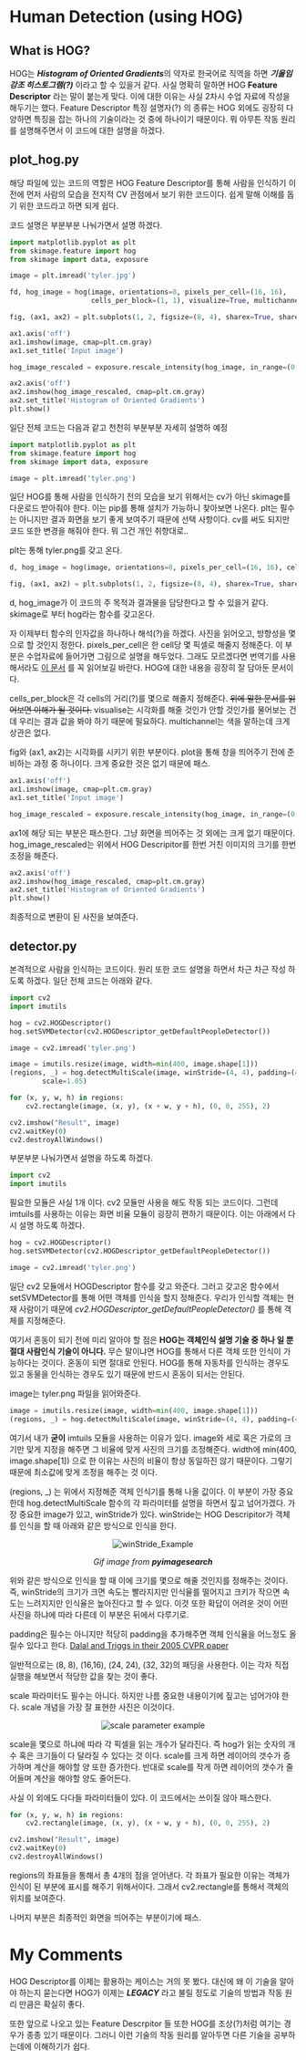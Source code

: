 # Human Detection (using HOG)
## What is HOG?
HOG는 ***Histogram of Oriented Gradients***의 약자로 한국어로 직역을 하면 ***기울임 강조 히스토그램(?)*** 이라고 할 수 있을거 같다. 사실 명확히 말하면 HOG **Feature Descriptor** 라는 말이 붙는게 맞다. 이에 대한 이유는 사실 2차시 수업 자료에 작성을 해두기는 했다. Feature Descriptor 특징 설명자(?) 의 종류는 HOG 외에도 굉장히 다양하면 특징을 잡는 하나의 기술이라는 것 중에 하나이기 때문이다. 뭐 아무튼 작동 원리를 설명해주면서 이 코드에 대한 설명을 하겠다.

## plot_hog.py
해당 파일에 있는 코드의 역할은 HOG Feature Descriptor를 통해 사람을 인식하기 이전에 먼저 사람의 모습을 전지적 CV 관점에서 보기 위한 코드이다. 쉽게 말해 이해를 돕기 위한 코드라고 하면 되게 쉽다.

코드 설명은 부분부분 나눠가면서 설명 하겠다.
```python
import matplotlib.pyplot as plt
from skimage.feature import hog
from skimage import data, exposure

image = plt.imread('tyler.jpg')

fd, hog_image = hog(image, orientations=8, pixels_per_cell=(16, 16),
                    cells_per_block=(1, 1), visualize=True, multichannel=True)

fig, (ax1, ax2) = plt.subplots(1, 2, figsize=(8, 4), sharex=True, sharey=True)

ax1.axis('off')
ax1.imshow(image, cmap=plt.cm.gray)
ax1.set_title('Input image')

hog_image_rescaled = exposure.rescale_intensity(hog_image, in_range=(0, 10))

ax2.axis('off')
ax2.imshow(hog_image_rescaled, cmap=plt.cm.gray)
ax2.set_title('Histogram of Oriented Gradients')
plt.show()
```
일단 전체 코드는 다음과 같고 천천히 부분부분 자세히 설명하 예정
```python
import matplotlib.pyplot as plt
from skimage.feature import hog
from skimage import data, exposure

image = plt.imread('tyler.png')
```
일단 HOG를 통해 사람을 인식하기 전의 모습을 보기 위해서는 cv가 아닌 skimage를 다운로드 받아줘야 한다. 이는 pip를 통해 설치가 가능하니 찾아보면 나온다. plt는 필수는 아니지만 결과 화면을 보기 좋게 보여주기 때문에 선택 사항이다. cv를 써도 되지만 코드 또한 변경을 해줘야 한다. 뭐 그건 개인 취향대로..

plt는 통해 tyler.png를 갖고 온다.
```python
d, hog_image = hog(image, orientations=8, pixels_per_cell=(16, 16), cells_per_block=(1, 1), visualize=True, multichannel=True)

fig, (ax1, ax2) = plt.subplots(1, 2, figsize=(8, 4), sharex=True, sharey=True)
```
d, hog_image가 이 코드의 주 목적과 결과물을 담당한다고 할 수 있을거 같다. skimage로 부터 hog라는 함수를 갖고온다.

자 이제부터 함수의 인자값을 하나하나 해석(?)을 하겠다. 사진을 읽어오고, 방향성을 몇으로 할 것인지 정한다. pixels_per_cell은 한 cell당 몇 픽셀로 해줄지 정해준다. 이 부분은 수업자료에 들어가면 그림으로 설명을 해두었다. 그래도 모르겠다면 번역기를 사용해서라도 <a href="https://learnopencv.com/histogram-of-oriented-gradients/">이 문서</a> 를 꼭 읽어보길 바란다. HOG에 대한 내용을 굉장히 잘 담아둔 문서이다.

cells_per_block은 각 cells의 거리(?)를 몇으로 해줄지 정해준다. ~~위에 말한 문서를 읽어보면 이해가 될 것이다.~~ visualise는 시각화를 해줄 것인가 안할 것인가를 물어보는 건데 우리는 결과 값을 봐야 하기 때문에 필요하다. multichannel는 색을 말하는데 크게 상관은 없다.

fig와 (ax1, ax2)는 시각화를 시키기 위한 부분이다. plot을 통해 창을 띄어주기 전에 준비하는 과정 중 하나이다. 크게 중요한 것은 없기 때문에 패스.

```python
ax1.axis('off')
ax1.imshow(image, cmap=plt.cm.gray)
ax1.set_title('Input image')

hog_image_rescaled = exposure.rescale_intensity(hog_image, in_range=(0, 10))
```
ax1에 해당 되는 부분은 패스한다. 그냥 화면을 띄어주는 것 외에는 크게 없기 때문이다. hog_image_rescaled는 위에서 HOG Descripitor를 한번 거친 이미지의 크기를 한번 조정을 해준다.
```python
ax2.axis('off')
ax2.imshow(hog_image_rescaled, cmap=plt.cm.gray)
ax2.set_title('Histogram of Oriented Gradients')
plt.show()
```
최종적으로 변환이 된 사진을 보여준다. 

## detector.py
본격적으로 사람을 인식하는 코드이다. 원리 또한 코드 설명을 하면서 차근 차근 작성 하도록 하겠다. 일단 전체 코드는 아래와 같다.
```python
import cv2
import imutils

hog = cv2.HOGDescriptor()
hog.setSVMDetector(cv2.HOGDescriptor_getDefaultPeopleDetector())

image = cv2.imread('tyler.png')

image = imutils.resize(image, width=min(400, image.shape[1]))
(regions, _) = hog.detectMultiScale(image, winStride=(4, 4), padding=(4, 4), 
        scale=1.05)

for (x, y, w, h) in regions:
    cv2.rectangle(image, (x, y), (x + w, y + h), (0, 0, 255), 2)

cv2.imshow("Result", image)
cv2.waitKey(0)
cv2.destroyAllWindows()
```
부분부분 나눠가면서 설명을 하도록 하겠다.

```python
import cv2
import imutils
```
필요한 모듈은 사실 1개 이다. cv2 모듈만 사용을 해도 작동 되는 코드이다. 그런데 imtuils를 사용하는 이유는 화면 비율 모듈이 굉장히 편하기 때문이다. 이는 아래에서 다시 설명 하도록 하겠다.

```python
hog = cv2.HOGDescriptor()
hog.setSVMDetector(cv2.HOGDescriptor_getDefaultPeopleDetector())

image = cv2.imread('tyler.png')
```
일단 cv2 모듈에서 HOGDescriptor 함수를 갖고 와준다. 그러고 갖고온 함수에서 setSVMDetector를 통해 어떤 객체를 인식을 할지 정해준다. 우리가 인식할 객체는 현재 사람이기 때문에 *cv2.HOGDescriptor_getDefaultPeopleDetector()* 를 통해 객체를 지정해준다.

여기서 혼동이 되기 전에 미리 알아야 할 점은 **HOG는 객체인식 설명 기술 중 하나 일 뿐 절대 사람인식 기술이 아니다.** 무슨 말이냐면 HOG를 통해서 다른 객체 또한 인식이 가능하다는 것이다. 혼동이 되면 절대로 안된다. HOG를 통해 자동차를 인식하는 경우도 있고 동물을 인식하는 경우도 있기 때문에 반드시 혼동이 되서는 안된다.

image는 tyler.png 파일을 읽어와준다.

```python
image = imutils.resize(image, width=min(400, image.shape[1]))
(regions, _) = hog.detectMultiScale(image, winStride=(4, 4), padding=(4, 4), scale=1.05)
```
여기서 내가 **굳이** imtuils 모듈을 사용하는 이유가 있다. image와 세로 혹은 가로의 크기만 맞게 지정을 해주면 그 비율에 맞게 사진의 크기를 조정해준다. width에 min(400, image.shape[1]) 으로 한 이유는 사진의 비율이 항상 동일하진 않기 때문이다. 그렇기 때문에 최소값에 맞게 조정을 해주는 것 이다.

(regions, _) 는 위에서 지정해준 객체 인식기를 통해 나올 값이다. 이 부분이 가장 중요한데 hog.detectMultiScale 함수의 각 파라미터를 설명을 하면서 짚고 넘어가겠다. 가장 중요한 image가 있고, winStride가 있다. winStride는 HOG Descripitor가 객체를 인식을 할 때 아래와 같은 방식으로 인식을 한다.
<div align="center">

![winStride_Example](https://pyimagesearch.com/wp-content/uploads/2014/10/sliding_window_example.gif)

*Gif image from __pyimagesearch__*
</div>

위와 같은 방식으로 인식을 할 때 이에 크기를 몇으로 해줄 것인지를 정해주는 것이다. 즉, winStride의 크기가 크면 속도는 빨라지지만 인식율를 떨어지고 크키가 작으면 속도는 느려지지만 인식율은 높아진다고 할 수 있다. 이것 또한 확답이 어려운 것이 어떤 사진을 하냐에 따라 다른데 이 부분은 뒤에서 다루기로.

padding은 필수는 아니지만 적당히 padding을 추가해주면 객체 인식율을 어느정도 올릴수 있다고 한다. <a href="https://hal.inria.fr/inria-00548512/document">Dalal and Triggs in their 2005 CVPR paper</a>

일반적으로는 (8, 8), (16,16), (24, 24), (32, 32)의 패딩을 사용한다. 이는 각자 직접 실행을 해보면서 적당한 값을 찾는 것이 좋다.

scale 파라미터도 필수는 아니다. 하지만 나름 중요한 내용이기에 짚고는 넘어가야 한다. scale 개념을 가장 잘 표현한 사진은 이것이다. <br>
<div align="center">

![scale parameter example](https://www.pyimagesearch.com/wp-content/uploads/2015/03/pyramid_example.png)

</div>

scale을 몇으로 하냐에 따라 각 픽셀을 읽는 개수가 달라진다. 즉 hog가 읽는 숫자의 개수 혹은 크기들이 다 달라질 수 있다는 것 이다. scale를 크게 하면 레이어의 갯수가 증가하며 계산을 해야할 양 또한 증가한다. 반대로 scale를 작게 하면 레이어의 갯수가 줄어들며 계산을 해야할 양도 줄어든다. 

사실 이 외에도 다다들 파라미터들이 있다. 이 코드에서는 쓰이질 않아 패스한다.

```python
for (x, y, w, h) in regions:
    cv2.rectangle(image, (x, y), (x + w, y + h), (0, 0, 255), 2)

cv2.imshow("Result", image)
cv2.waitKey(0)
cv2.destroyAllWindows()
```
regions의 좌표들을 통해서 총 4개의 점을 얻어낸다. 각 좌표가 필요한 이유는 객체가 인식이 된 부분에 표시를 해주기 위해서이다. 그래서 cv2.rectangle를 통해서 객체의 위치를 보여준다.

나머지 부분은 최종적인 화면을 띄어주는 부분이기에 패스.

# My Comments
HOG Descriptor를 이제는 활용하는 케이스는 거의 못 봤다. 대신에 왜 이 기술을 알아야 하는지 묻는다면 HOG가 이제는 ***LEGACY*** 라고 불릴 정도로 기술의 방법과 작동 원리 만큼은 확실히 좋다. 

또한 앞으로 나오고 있는 Feature Descrpitor 들 또한 HOG를 조상(?)처럼 여기는 경우가 종종 있기 때문이다. 그러니 이런 기술의 작동 원리를 알아두면 다른 기술을 공부하는데에 이해하기가 쉽다.